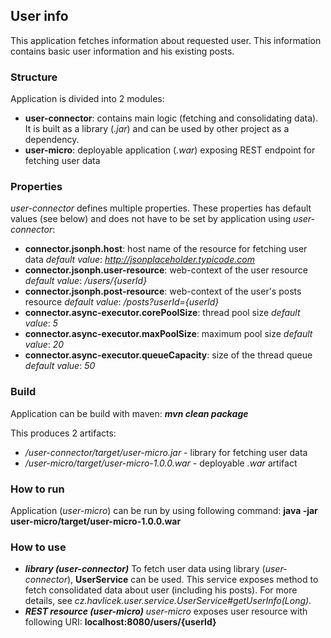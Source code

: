 ## User info
This application fetches information about requested user. This information contains basic user information and his existing posts.

### Structure
Application is divided into 2 modules:

 - **user-connector**: contains main logic (fetching and consolidating data). It is built as a library (*.jar*) and can be used by other project as a dependency.
 - **user-micro**: deployable application (*.war*) exposing REST endpoint for fetching user data

### Properties
*user-connector* defines multiple properties. These properties has default values (see below) and does not have to be set by application using *user-connector*:
 - **connector.jsonph.host**: host name of the resource for fetching user data
*default value*: *http://jsonplaceholder.typicode.com*
- **connector.jsonph.user-resource**: web-context of the user resource
*default value*: */users/{userId}*
- **connector.jsonph.post-resource**: web-context of the user's posts resource
*default value*: */posts?userId={userId}*
- **connector.async-executor.corePoolSize**: thread pool size
*default value*: *5*
- **connector.async-executor.maxPoolSize**: maximum pool size
*default value*: *20*
- **connector.async-executor.queueCapacity**: size of the thread queue
*default value*: *50*

### Build
Application can be build with maven:
***mvn clean package***

This produces 2 artifacts:
 - */user-connector/target/user-micro.jar* - library for fetching user data
 - */user-micro/target/user-micro-1.0.0.war* - deployable *.war* artifact

### How to run
Application (*user-micro*) can be run by using following command:
**java -jar user-micro/target/user-micro-1.0.0.war**

### How to use
 - ***library (user-connector)***
To fetch user data using library (*user-connector*), **UserService** can be used.
This service exposes method to fetch consolidated data about user (including his posts). For more details, see *cz.havlicek.user.service.UserService#getUserInfo(Long)*.
- ***REST resource (user-micro)***
*user-micro* exposes user resource with following URI:
**localhost:8080/users/{userId}**